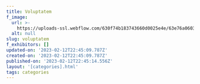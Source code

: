 ```yaml
---
title: Voluptatem
f_image:
  url: >-
    https://uploads-ssl.webflow.com/630f74b183743660d0025e4e/63e76a06037f3b24e6b7737a_image4.jpeg
  alt: null
slug: voluptatem
f_exhibitors: []
updated-on: '2023-02-12T22:45:09.787Z'
created-on: '2023-02-12T22:45:09.787Z'
published-on: '2023-02-12T22:45:14.556Z'
layout: '[categories].html'
tags: categories
---
```



